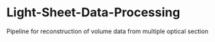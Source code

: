 # Light-Sheet-Data-Processing
Pipeline for reconstruction of volume data from multiple optical section

